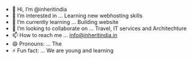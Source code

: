 - 👋 Hi, I’m @inheritindia
- 👀 I’m interested in ... Learning new webhosting skills
- 🌱 I’m currently learning ... Building website
- 💞️ I’m looking to collaborate on ... Travel, IT services and Architechture
- 📫 How to reach me ... info@inheritindia.in
- 😄 Pronouns: ... The
- ⚡ Fun fact: ... We are young and learning

<!---
inheritindia/inheritindia is a ✨ special ✨ repository because its `README.md` (this file) appears on your GitHub profile.
You can click the Preview link to take a look at your changes.
--->
